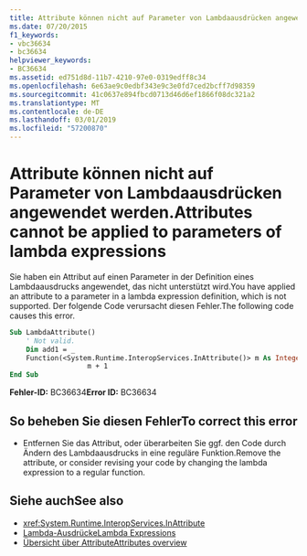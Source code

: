 ```yaml
---
title: Attribute können nicht auf Parameter von Lambdaausdrücken angewendet werden.
ms.date: 07/20/2015
f1_keywords:
- vbc36634
- bc36634
helpviewer_keywords:
- BC36634
ms.assetid: ed751d8d-11b7-4210-97e0-0319edff8c34
ms.openlocfilehash: 6e63ae9c0edbf343e9c3e0fd7ced2bcff7d98359
ms.sourcegitcommit: 41c0637e894fbcd0713d46d6ef1866f08dc321a2
ms.translationtype: MT
ms.contentlocale: de-DE
ms.lasthandoff: 03/01/2019
ms.locfileid: "57200870"
---
```

# <a name="attributes-cannot-be-applied-to-parameters-of-lambda-expressions"></a><span data-ttu-id="515b0-102">Attribute können nicht auf Parameter von Lambdaausdrücken angewendet werden.</span><span class="sxs-lookup"><span data-stu-id="515b0-102">Attributes cannot be applied to parameters of lambda expressions</span></span>
<span data-ttu-id="515b0-103">Sie haben ein Attribut auf einen Parameter in der Definition eines Lambdaausdrucks angewendet, das nicht unterstützt wird.</span><span class="sxs-lookup"><span data-stu-id="515b0-103">You have applied an attribute to a parameter in a lambda expression definition, which is not supported.</span></span> <span data-ttu-id="515b0-104">Der folgende Code verursacht diesen Fehler.</span><span class="sxs-lookup"><span data-stu-id="515b0-104">The following code causes this error.</span></span>  
  
```vb  
Sub LambdaAttribute()  
    ' Not valid.  
    Dim add1 = _  
    Function(<System.Runtime.InteropServices.InAttribute()> m As Integer) _  
                   m + 1  
End Sub  
```  
  
 <span data-ttu-id="515b0-105">**Fehler-ID:** BC36634</span><span class="sxs-lookup"><span data-stu-id="515b0-105">**Error ID:** BC36634</span></span>  
  
## <a name="to-correct-this-error"></a><span data-ttu-id="515b0-106">So beheben Sie diesen Fehler</span><span class="sxs-lookup"><span data-stu-id="515b0-106">To correct this error</span></span>  
  
-   <span data-ttu-id="515b0-107">Entfernen Sie das Attribut, oder überarbeiten Sie ggf. den Code durch Ändern des Lambdaausdrucks in eine reguläre Funktion.</span><span class="sxs-lookup"><span data-stu-id="515b0-107">Remove the attribute, or consider revising your code by changing the lambda expression to a regular function.</span></span>  
  
## <a name="see-also"></a><span data-ttu-id="515b0-108">Siehe auch</span><span class="sxs-lookup"><span data-stu-id="515b0-108">See also</span></span>
- <xref:System.Runtime.InteropServices.InAttribute>
- [<span data-ttu-id="515b0-109">Lambda-Ausdrücke</span><span class="sxs-lookup"><span data-stu-id="515b0-109">Lambda Expressions</span></span>](../../visual-basic/programming-guide/language-features/procedures/lambda-expressions.md)
- [<span data-ttu-id="515b0-110">Übersicht über Attribute</span><span class="sxs-lookup"><span data-stu-id="515b0-110">Attributes overview</span></span>](~/docs/visual-basic/programming-guide/concepts/attributes/index.md)
